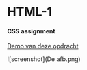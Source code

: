 # HTML-1
#### CSS assignment

[Demo van deze opdracht](https://martinleli.github.io/HTML-1/)

![screenshot](De afb.png)
